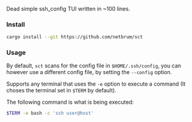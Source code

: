 Dead simple ssh_config TUI written in ~100 lines.

### Install

```sh
cargo install --git https://github.com/netbrum/sct
```

### Usage

By default, `sct` scans for the config file in `$HOME/.ssh/config`, you can however use a different config file, by setting the `--config` option.

Supports any terminal that uses the `-e` option to execute a command (It choses the terminal set in `$TERM` by default).

The following command is what is being executed:

```sh
$TERM -e bash -c 'ssh user@host'
```
